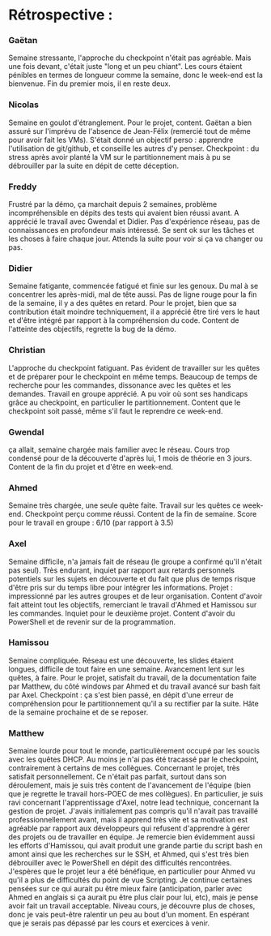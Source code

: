 # Rétrospective :

### Gaëtan
Semaine stressante, l'approche du checkpoint n'était pas agréable. Mais une fois devant, c'était juste "long et un peu chiant". Les cours étaient pénibles en termes de longueur comme la semaine, donc le week-end est la bienvenue. Fin du premier mois, il en reste deux.

### Nicolas
Semaine en goulot d'étranglement.
Pour le projet, content. Gaëtan a bien assuré sur l'imprévu de l'absence de Jean-Félix (remercié tout de même pour avoir fait les VMs). S'était donné un objectif perso : apprendre l'utilisation de git/github, et conseille les autres d'y penser.
Checkpoint : du stress après avoir planté la VM sur le partitionnement mais à pu se débrouiller par la suite en dépit de cette déception.

### Freddy
Frustré par la démo, ça marchait depuis 2 semaines, problème incompréhensible en dépits des tests qui avaient bien réussi avant.
A apprécié le travail avec Gwendal et Didier.
Pas d'expérience réseau, pas de connaissances en profondeur mais intéressé.
Se sent ok sur les tâches et les choses à faire chaque jour.
Attends la suite pour voir si ça va changer ou pas.

### Didier
Semaine fatigante, commencée fatigué et finie sur les genoux. Du mal à se concentrer les après-midi, mal de tête aussi. Pas de ligne rouge pour la fin de la semaine, il y a des quêtes en retard.
Pour le projet, bien que sa contribution était moindre techniquement, il a apprécié être tiré vers le haut et d'être intégré par rapport à la compréhension du code. Content de l'atteinte des objectifs, regrette la bug de la démo. 

### Christian
L'approche du checkpoint fatiguant. Pas évident de travailler sur les quêtes et de préparer pour le checkpoint en même temps. Beaucoup de temps de recherche pour les commandes, dissonance avec les quêtes et les demandes.
Travail en groupe apprécié. A pu voir où sont ses handicaps grâce au checkpoint, en particulier le partitionnement. Content que le checkpoint soit passé, même s'il faut le reprendre ce week-end.

### Gwendal
ça allait, semaine chargée mais familier avec le réseau. Cours trop condensé pour de la découverte d'après lui, 1 mois de théorie en 3 jours. Content de la fin du projet et d'être en week-end.

### Ahmed
Semaine très chargée, une seule quête faite. Travail sur les quêtes ce week-end.
Checkpoint perçu comme réussi. Content de la fin de semaine.
Score pour le travail en groupe : 6/10 (par rapport à 3.5)

### Axel
Semaine difficile, n'a jamais fait de réseau (le groupe a confirmé qu'il n'était pas seul). Très endurant, inquiet par rapport aux retards personnels potentiels sur les sujets en découverte et du fait que plus de temps risque d'être pris sur du temps libre pour intégrer les informations.
Projet : impressionné par les autres groupes et de leur organisation. Content d'avoir fait atteint tout les objectifs, remerciant le travail d'Ahmed et Hamissou sur les commandes.
Inquiet pour le deuxième projet.
Content d'avoir du PowerShell et de revenir sur de la programmation.

### Hamissou
Semaine compliquée. Réseau est une découverte, les slides étaient longues, difficile de tout faire en une semaine. Avancement lent sur les quêtes, à faire.
Pour le projet, satisfait du travail, de la documentation faite par Matthew, du côté windows par Ahmed et du travail avancé sur bash fait par Axel. 
Checkpoint : ça s'est bien passé, en dépit d'une erreur de compréhension pour le partitionnement qu'il a su rectifier par la suite. Hâte de la semaine prochaine et de se reposer.

### Matthew
Semaine lourde pour tout le monde, particulièrement occupé par les soucis avec les quêtes DHCP. Au moins je n'ai pas été tracassé par le checkpoint, contrairement à certains de mes collègues.
Concernant le projet, très satisfait personnellement. Ce n'était pas parfait, surtout dans son déroulement, mais je suis très content de l'avancement de l'équipe (bien que je regrette le travail hors-POEC de mes collègues). En particulier, je suis ravi concernant l'apprentissage d'Axel, notre lead technique, concernant la gestion de projet. J'avais initialement pas compris qu'il n'avait pas travaillé professionnellement avant, mais il apprend très vite et sa motivation est agréable par rapport aux développeurs qui refusent d'apprendre à gérer des projets ou de travailler en équipe. Je remercie bien évidemment aussi les efforts d'Hamissou, qui avait produit une grande partie du script bash en amont ainsi que les recherches sur le SSH, et Ahmed, qui s'est très bien débrouiller avec le PowerShell en dépit des difficultés rencontrées. J'espères que le projet leur a été bénéfique, en particulier pour Ahmed vu qu'il a plus de difficultés du point de vue Scripting.
Je continue certaines pensées sur ce qui aurait pu être mieux faire (anticipation, parler avec Ahmed en anglais si ça aurait pu être plus clair pour lui, etc), mais je pense avoir fait un travail acceptable.
Niveau cours, je découvre plus de choses, donc je vais peut-être ralentir un peu au bout d'un moment. En espérant que je serais pas dépassé par les cours et exercices à venir.
